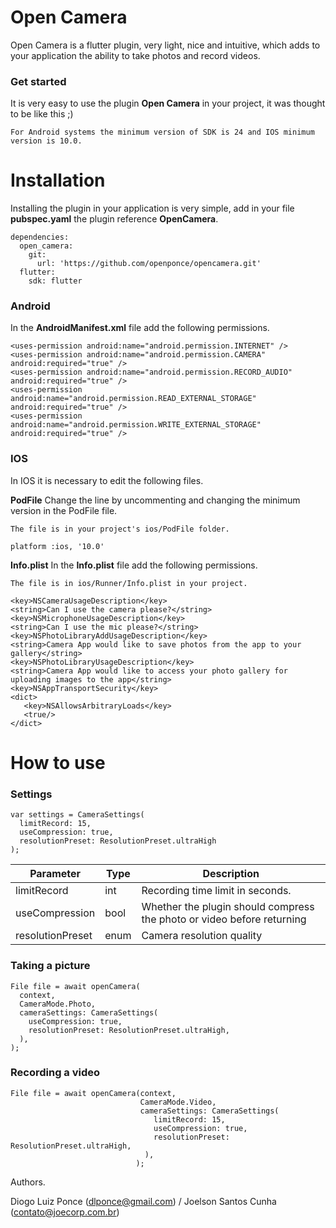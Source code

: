 # Open Camera
Open Camera is a flutter plugin, very light, nice and intuitive, which adds to your application the ability to take photos and record videos.

### Get started
It is very easy to use the plugin **Open Camera** in your project, it was thought to be like this ;)

`For Android systems the minimum version of SDK is 24 and IOS minimum version is 10.0.`

# Installation
Installing the plugin in your application is very simple, add in your file **pubspec.yaml** the plugin reference **OpenCamera**.
```
dependencies:
  open_camera:
    git:
      url: 'https://github.com/openponce/opencamera.git'
  flutter:
    sdk: flutter
```

### Android
In the **AndroidManifest.xml** file add the following permissions.
```
<uses-permission android:name="android.permission.INTERNET" />
<uses-permission android:name="android.permission.CAMERA" android:required="true" />
<uses-permission android:name="android.permission.RECORD_AUDIO" android:required="true" />
<uses-permission android:name="android.permission.READ_EXTERNAL_STORAGE" android:required="true" />
<uses-permission android:name="android.permission.WRITE_EXTERNAL_STORAGE" android:required="true" />
```
###  IOS
In IOS it is necessary to edit the following files.

**PodFile**
Change the line by uncommenting and changing the minimum version in the PodFile file.

`The file is in your project's ios/PodFile folder.`

```
platform :ios, '10.0'
```

**Info.plist**
In the **Info.plist** file add the following permissions.

`The file is in ios/Runner/Info.plist in your project.`

```
<key>NSCameraUsageDescription</key>
<string>Can I use the camera please?</string>
<key>NSMicrophoneUsageDescription</key>
<string>Can I use the mic please?</string>
<key>NSPhotoLibraryAddUsageDescription</key>
<string>Camera App would like to save photos from the app to your gallery</string>
<key>NSPhotoLibraryUsageDescription</key>
<string>Camera App would like to access your photo gallery for uploading images to the app</string>
<key>NSAppTransportSecurity</key>
<dict>
   <key>NSAllowsArbitraryLoads</key>
   <true/>
</dict>
```
# How to use

### Settings

```
var settings = CameraSettings(
  limitRecord: 15,
  useCompression: true,
  resolutionPreset: ResolutionPreset.ultraHigh
);

```

|Parameter|Type|Description|
|--|--|--|
|limitRecord| int |Recording time limit in seconds.|
|useCompression|bool|Whether the plugin should compress the photo or video before returning|
|resolutionPreset|enum|Camera resolution quality|


### Taking a picture
```
File file = await openCamera(
  context,
  CameraMode.Photo,
  cameraSettings: CameraSettings(
    useCompression: true,
    resolutionPreset: ResolutionPreset.ultraHigh,
  ),
);

```
### Recording a video
```
File file = await openCamera(context,
                             CameraMode.Video,
                             cameraSettings: CameraSettings(
                                limitRecord: 15,
                                useCompression: true,
                                resolutionPreset: ResolutionPreset.ultraHigh,
                              ),
                            );
```

Authors.

Diogo Luiz Ponce (dlponce@gmail.com) / Joelson Santos Cunha (contato@joecorp.com.br)
